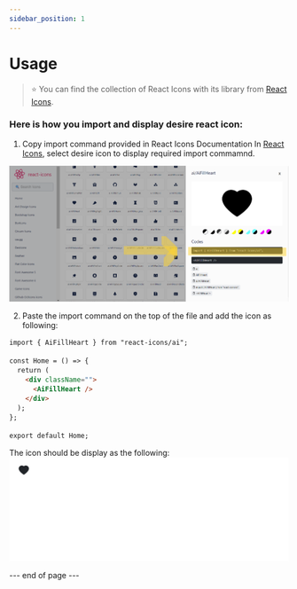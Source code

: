 ```yaml
---
sidebar_position: 1
---
```



# Usage
>⭐️ You can find the collection of React Icons with its library from [React Icons](https://react-icons.github.io/react-icons/).



### Here is how you import and display desire react icon: 

1. Copy import command provided in React Icons Documentation
In [React Icons](https://react-icons.github.io/react-icons/), select desire icon to display required import commamnd. 

![Alt text](react-icon-import.png)


2. Paste the import command on the top of the file and add the icon as following:

```html
import { AiFillHeart } from "react-icons/ai";

const Home = () => {
  return (
    <div className="">
      <AiFillHeart />
    </div>
  );
};

export default Home;
```

The icon should be display as the following:
![Alt text](heart.png)




--- end of page ---